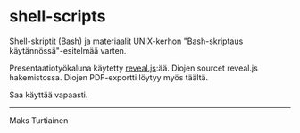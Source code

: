# shell-scripts
Shell-skriptit (Bash) ja materiaalit UNIX-kerhon "Bash-skriptaus käytännössä"-esitelmää varten.

Presentaatiotyökaluna käytetty [reveal.js](https://github.com/hakimel/reveal.js/):ää. Diojen sourcet reveal.js hakemistossa. Diojen PDF-exportti löytyy myös täältä.

Saa käyttää vapaasti.

---
Maks Turtiainen
